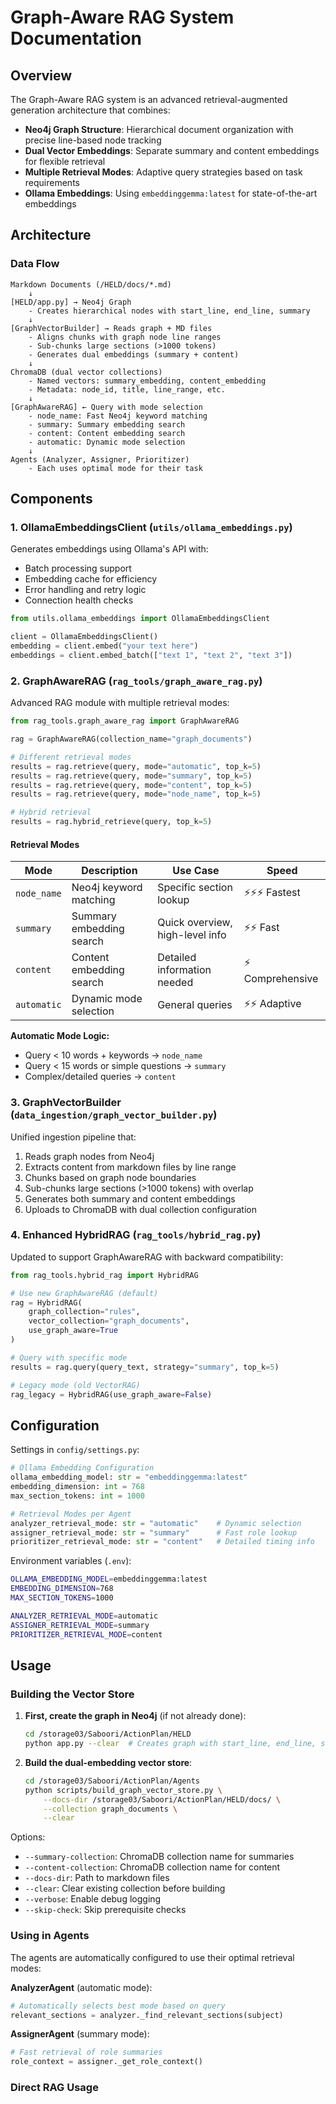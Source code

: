 # Graph-Aware RAG System Documentation

## Overview

The Graph-Aware RAG system is an advanced retrieval-augmented generation architecture that combines:

- **Neo4j Graph Structure**: Hierarchical document organization with precise line-based node tracking
- **Dual Vector Embeddings**: Separate summary and content embeddings for flexible retrieval
- **Multiple Retrieval Modes**: Adaptive query strategies based on task requirements
- **Ollama Embeddings**: Using `embeddinggemma:latest` for state-of-the-art embeddings

## Architecture

### Data Flow

```
Markdown Documents (/HELD/docs/*.md)
    ↓
[HELD/app.py] → Neo4j Graph
    - Creates hierarchical nodes with start_line, end_line, summary
    ↓
[GraphVectorBuilder] → Reads graph + MD files
    - Aligns chunks with graph node line ranges
    - Sub-chunks large sections (>1000 tokens)
    - Generates dual embeddings (summary + content)
    ↓
ChromaDB (dual vector collections)
    - Named vectors: summary_embedding, content_embedding
    - Metadata: node_id, title, line_range, etc.
    ↓
[GraphAwareRAG] ← Query with mode selection
    - node_name: Fast Neo4j keyword matching
    - summary: Summary embedding search
    - content: Content embedding search  
    - automatic: Dynamic mode selection
    ↓
Agents (Analyzer, Assigner, Prioritizer)
    - Each uses optimal mode for their task
```

## Components

### 1. OllamaEmbeddingsClient (`utils/ollama_embeddings.py`)

Generates embeddings using Ollama's API with:
- Batch processing support
- Embedding cache for efficiency
- Error handling and retry logic
- Connection health checks

```python
from utils.ollama_embeddings import OllamaEmbeddingsClient

client = OllamaEmbeddingsClient()
embedding = client.embed("your text here")
embeddings = client.embed_batch(["text 1", "text 2", "text 3"])
```

### 2. GraphAwareRAG (`rag_tools/graph_aware_rag.py`)

Advanced RAG module with multiple retrieval modes:

```python
from rag_tools.graph_aware_rag import GraphAwareRAG

rag = GraphAwareRAG(collection_name="graph_documents")

# Different retrieval modes
results = rag.retrieve(query, mode="automatic", top_k=5)
results = rag.retrieve(query, mode="summary", top_k=5)
results = rag.retrieve(query, mode="content", top_k=5)
results = rag.retrieve(query, mode="node_name", top_k=5)

# Hybrid retrieval
results = rag.hybrid_retrieve(query, top_k=5)
```

#### Retrieval Modes

| Mode | Description | Use Case | Speed |
|------|-------------|----------|-------|
| `node_name` | Neo4j keyword matching | Specific section lookup | ⚡⚡⚡ Fastest |
| `summary` | Summary embedding search | Quick overview, high-level info | ⚡⚡ Fast |
| `content` | Content embedding search | Detailed information needed | ⚡ Comprehensive |
| `automatic` | Dynamic mode selection | General queries | ⚡⚡ Adaptive |

**Automatic Mode Logic:**
- Query < 10 words + keywords → `node_name`
- Query < 15 words or simple questions → `summary`
- Complex/detailed queries → `content`

### 3. GraphVectorBuilder (`data_ingestion/graph_vector_builder.py`)

Unified ingestion pipeline that:
1. Reads graph nodes from Neo4j
2. Extracts content from markdown files by line range
3. Chunks based on graph node boundaries
4. Sub-chunks large sections (>1000 tokens) with overlap
5. Generates both summary and content embeddings
6. Uploads to ChromaDB with dual collection configuration

### 4. Enhanced HybridRAG (`rag_tools/hybrid_rag.py`)

Updated to support GraphAwareRAG with backward compatibility:

```python
from rag_tools.hybrid_rag import HybridRAG

# Use new GraphAwareRAG (default)
rag = HybridRAG(
    graph_collection="rules",
    vector_collection="graph_documents",
    use_graph_aware=True
)

# Query with specific mode
results = rag.query(query_text, strategy="summary", top_k=5)

# Legacy mode (old VectorRAG)
rag_legacy = HybridRAG(use_graph_aware=False)
```

## Configuration

Settings in `config/settings.py`:

```python
# Ollama Embedding Configuration
ollama_embedding_model: str = "embeddinggemma:latest"
embedding_dimension: int = 768
max_section_tokens: int = 1000

# Retrieval Modes per Agent
analyzer_retrieval_mode: str = "automatic"    # Dynamic selection
assigner_retrieval_mode: str = "summary"      # Fast role lookup
prioritizer_retrieval_mode: str = "content"   # Detailed timing info
```

Environment variables (`.env`):
```bash
OLLAMA_EMBEDDING_MODEL=embeddinggemma:latest
EMBEDDING_DIMENSION=768
MAX_SECTION_TOKENS=1000

ANALYZER_RETRIEVAL_MODE=automatic
ASSIGNER_RETRIEVAL_MODE=summary
PRIORITIZER_RETRIEVAL_MODE=content
```

## Usage

### Building the Vector Store

1. **First, create the graph in Neo4j** (if not already done):
   ```bash
   cd /storage03/Saboori/ActionPlan/HELD
   python app.py --clear  # Creates graph with start_line, end_line, summary
   ```

2. **Build the dual-embedding vector store**:
   ```bash
   cd /storage03/Saboori/ActionPlan/Agents
   python scripts/build_graph_vector_store.py \
       --docs-dir /storage03/Saboori/ActionPlan/HELD/docs/ \
       --collection graph_documents \
       --clear
   ```

Options:
- `--summary-collection`: ChromaDB collection name for summaries
- `--content-collection`: ChromaDB collection name for content
- `--docs-dir`: Path to markdown files
- `--clear`: Clear existing collection before building
- `--verbose`: Enable debug logging
- `--skip-check`: Skip prerequisite checks

### Using in Agents

The agents are automatically configured to use their optimal retrieval modes:

**AnalyzerAgent** (automatic mode):
```python
# Automatically selects best mode based on query
relevant_sections = analyzer._find_relevant_sections(subject)
```

**AssignerAgent** (summary mode):
```python
# Fast retrieval of role summaries
role_context = assigner._get_role_context()
```

### Direct RAG Usage

```